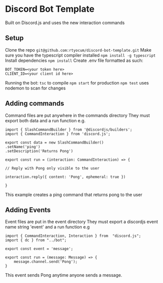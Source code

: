 # Discord Bot Template

Built on Discord.js and uses the new interaction commands

## Setup

Clone the repo
`git@github.com:rtyocum/discord-bot-template.git`
Make sure you have the typescript compiler installed
`npm install -g typescript`
Install dependencies
`npm install`
Create .env file formatted as such:

    BOT_TOKEN=<your token here>
    CLIENT_ID=<your client id here>

Running the bot:
`tsc` to compile
`npm start` for production
`npm test` uses nodemon to scan for changes

## Adding commands

Command files are put anywhere in the commands directory
They must export both data and a run function
e.g.

    import { SlashCommandBuilder } from '@discordjs/builders';
    import { CommandInteraction } from 'discord.js';

    export const data = new SlashCommandBuilder()
    .setName('ping')
    .setDescription('Returns Pong')

    export const run = (interaction: CommandInteraction) => {

    // Reply with Pong only visible to the user

    interaction.reply({ content: 'Pong', ephemeral: true })

    }

This example creates a ping command that returns pong to the user

## Adding Events

Event files are put in the event directory
They must export a discordjs event name string 'event' and a run function
e.g

    import { CommandInteraction, Interaction } from  "discord.js";
    import { dc } from "../bot";

    export const event = 'message';

    export const run = (message: Message) => {
        message.channel.send('Pong');
    }

This event sends Pong anytime anyone sends a message.
